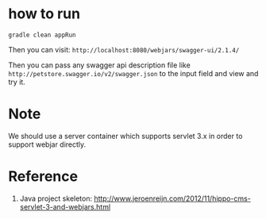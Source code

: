how to run
============

`gradle clean appRun`

Then you can visit: `http://localhost:8080/webjars/swagger-ui/2.1.4/`

Then you can pass any swagger api description file like `http://petstore.swagger.io/v2/swagger.json` to the input field and view and try it. 

Note
=====

We should use a server container which supports servlet 3.x in order to support webjar directly.

# Reference

1. Java project skeleton: 
http://www.jeroenreijn.com/2012/11/hippo-cms-servlet-3-and-webjars.html
